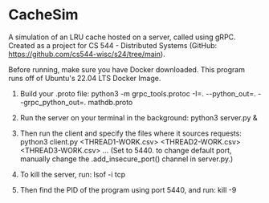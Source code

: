 # CacheSim
A simulation of an LRU cache hosted on a server, called using gRPC.
Created as a project for CS 544 - Distributed Systems (GitHub: https://github.com/cs544-wisc/s24/tree/main). 

Before running, make sure you have Docker downloaded. This program runs off of Ubuntu's 22.04 LTS Docker Image.

1. Build your .proto file: python3 -m grpc_tools.protoc -I=. --python_out=. --grpc_python_out=. mathdb.proto

3. Run the server on your terminal in the background: python3 server.py &

4. Then run the client and specify the files where it sources requests: python3 client.py <PORT> <THREAD1-WORK.csv> <THREAD2-WORK.csv> <THREAD3-WORK.csv> ...
(Set <PORT> to 5440. to change default port, manually change the .add_insecure_port() channel in server.py.)

4. To kill the server, run: lsof -i tcp

5. Then find the PID of the program using port 5440, and run: kill -9 <PID>

